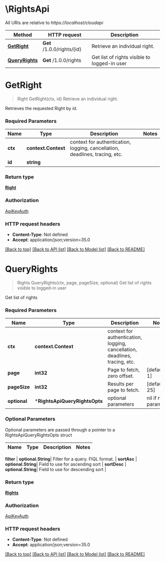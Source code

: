 # \RightsApi

All URIs are relative to *https://localhost/cloudapi*

Method | HTTP request | Description
------------- | ------------- | -------------
[**GetRight**](RightsApi.md#GetRight) | **Get** /1.0.0/rights/{id} | Retrieve an individual right.
[**QueryRights**](RightsApi.md#QueryRights) | **Get** /1.0.0/rights | Get list of rights visible to logged-in user


# **GetRight**
> Right GetRight(ctx, id)
Retrieve an individual right.

Retrieves the requested Right by id.

### Required Parameters

Name | Type | Description  | Notes
------------- | ------------- | ------------- | -------------
 **ctx** | **context.Context** | context for authentication, logging, cancellation, deadlines, tracing, etc.
  **id** | **string**|  | 

### Return type

[**Right**](Right.md)

### Authorization

[ApiKeyAuth](../README.md#ApiKeyAuth)

### HTTP request headers

 - **Content-Type**: Not defined
 - **Accept**: application/json;version=35.0

[[Back to top]](#) [[Back to API list]](../README.md#documentation-for-api-endpoints) [[Back to Model list]](../README.md#documentation-for-models) [[Back to README]](../README.md)

# **QueryRights**
> Rights QueryRights(ctx, page, pageSize, optional)
Get list of rights visible to logged-in user

Get list of rights 

### Required Parameters

Name | Type | Description  | Notes
------------- | ------------- | ------------- | -------------
 **ctx** | **context.Context** | context for authentication, logging, cancellation, deadlines, tracing, etc.
  **page** | **int32**| Page to fetch, zero offset. | [default to 1]
  **pageSize** | **int32**| Results per page to fetch. | [default to 25]
 **optional** | ***RightsApiQueryRightsOpts** | optional parameters | nil if no parameters

### Optional Parameters
Optional parameters are passed through a pointer to a RightsApiQueryRightsOpts struct

Name | Type | Description  | Notes
------------- | ------------- | ------------- | -------------


 **filter** | **optional.String**| Filter for a query.  FIQL format. | 
 **sortAsc** | **optional.String**| Field to use for ascending sort | 
 **sortDesc** | **optional.String**| Field to use for descending sort | 

### Return type

[**Rights**](Rights.md)

### Authorization

[ApiKeyAuth](../README.md#ApiKeyAuth)

### HTTP request headers

 - **Content-Type**: Not defined
 - **Accept**: application/json;version=35.0

[[Back to top]](#) [[Back to API list]](../README.md#documentation-for-api-endpoints) [[Back to Model list]](../README.md#documentation-for-models) [[Back to README]](../README.md)

